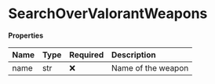 # SearchOverValorantWeapons

**Properties**

| Name | Type | Required | Description        |
| :--- | :--- | :------- | :----------------- |
| name | str  | ❌       | Name of the weapon |

<!-- This file was generated by liblab | https://liblab.com/ -->
